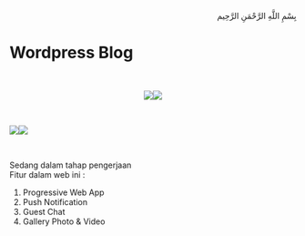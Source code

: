 <p align="right">
بِسْمِ اللَّهِ الرَّحْمَنِ الرَّحِيم 
</p>

# Wordpress Blog

<br>
<p align="center">
<img src="https://blog.afrizalmy.com/gambar/desktop1.png"/><img src="https://blog.afrizalmy.com/gambar/desktop2.png"/></p><br>
<p align="left">
<img src="https://blog.afrizalmy.com/gambar/hp1.png"/><img src="https://blog.afrizalmy.com/gambar/hp2.png"/></p><br>

Sedang dalam tahap pengerjaan<br>
Fitur dalam web ini :<br>
1. Progressive Web App<br>
2. Push Notification<br>
3. Guest Chat<br>
4. Gallery Photo & Video<br><br>
